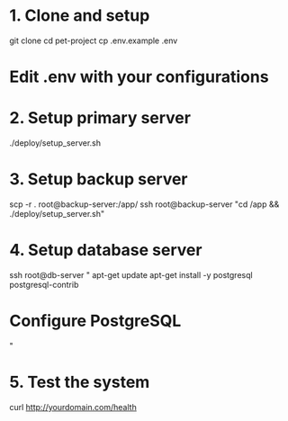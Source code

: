 # 1. Clone and setup
git clone <your-repo>
cd pet-project
cp .env.example .env
# Edit .env with your configurations

# 2. Setup primary server
./deploy/setup_server.sh

# 3. Setup backup server
scp -r . root@backup-server:/app/
ssh root@backup-server "cd /app && ./deploy/setup_server.sh"

# 4. Setup database server
ssh root@db-server "
  apt-get update
  apt-get install -y postgresql postgresql-contrib
  # Configure PostgreSQL
"

# 5. Test the system
curl http://yourdomain.com/health
